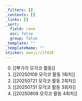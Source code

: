 ```yaml
---
_filters: []
_contexts: []
_links: []
_sort:
  field: rank
  asc: false
  group: false
_template: ""
_templateName: ""
sticker: emoji//1f430
---
```

0. [[뿌가각 모각코 활동]]
1. [[20250109 모각코 활동 1회차]]
2. [[20250721 모각코 활동 2회차]]
3. [[20250731 모각코 활동 3회차]]
4. [[20250808 모각코 활동 4회차]]
